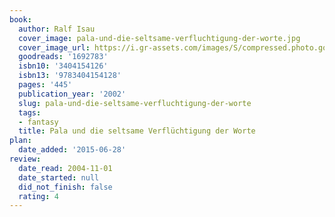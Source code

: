 ```yaml
---
book:
  author: Ralf Isau
  cover_image: pala-und-die-seltsame-verfluchtigung-der-worte.jpg
  cover_image_url: https://i.gr-assets.com/images/S/compressed.photo.goodreads.com/books/1186999339l/1692783._SX318_.jpg
  goodreads: '1692783'
  isbn10: '3404154126'
  isbn13: '9783404154128'
  pages: '445'
  publication_year: '2002'
  slug: pala-und-die-seltsame-verfluchtigung-der-worte
  tags:
  - fantasy
  title: Pala und die seltsame Verflüchtigung der Worte
plan:
  date_added: '2015-06-28'
review:
  date_read: 2004-11-01
  date_started: null
  did_not_finish: false
  rating: 4
---
```

